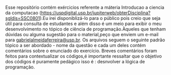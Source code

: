 Esse repositório contém exércicios referente a máteria Introducao a ciencia da computacao (https://uspdigital.usp.br/jupiterweb/obterDisciplina?sgldis=SSC0801).Eu irei disponiblizá-lo para o público pois creio que seja útil para consulta de estudantes e além disso é um meio para exibir o meu desenvolvimento no tópico de ciência de programação.Àqueles que tenham dúvidas ou alguma sugestão para o material,peço que enviem um e-mail para gabrielalmeidaferreira@usp.br.
Os arquivos seguem o seguinte padrão tópico a ser abordado - nome da questão e cada um deles contém comentários sobre o enunciado do exercício.
Breves comentários foram feitos para contextualizar os códigos,é importante ressaltar que o objetivo dos códigos é puramente pedágico isso é : desnvolver a lógica de programação.
